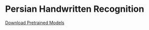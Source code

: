 # Persian Handwritten Recognition

[Download Pretrained Models](https://huggingface.co/Azadeh/PersianHandwrittenDigits/tree/main)

